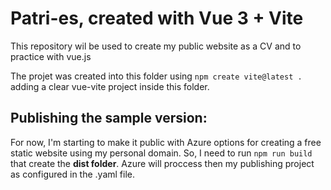 

# Patri-es, created with Vue 3 + Vite
This repository wil be used to create my public website as a CV and to practice with vue.js

The projet was created into this folder using ``npm create vite@latest .`` adding a clear vue-vite project inside this folder. 

## Publishing the sample version:
For now, I'm starting to make it public with Azure options for creating a free static website using my personal domain. So, I need to run ``npm run build`` that create the **dist folder**. Azure will proccess then my publishing project as configured in the .yaml file.



